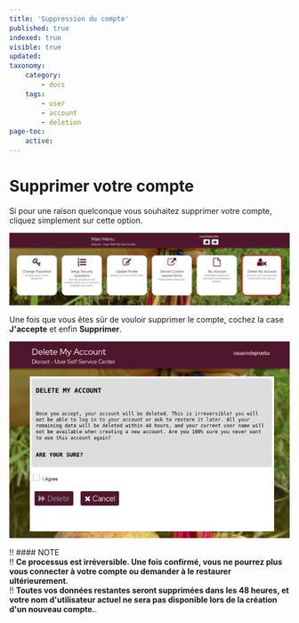 ```yaml
---
title: 'Suppression du compte'
published: true
indexed: true
visible: true
updated:
taxonomy:
    category:
        - docs
    tags:
        - user
        - account
        - deletion
page-toc:
    active:
---
```


# Supprimer votre compte
Si pour une raison quelconque vous souhaitez supprimer votre compte, cliquez simplement sur cette option.

![](en/dashboard_delete.png)

Une fois que vous êtes sûr de vouloir supprimer le compte, cochez la case **J'accepte** et enfin **Supprimer**.

![](en/delete.png)

!! #### NOTE<br>
!! **Ce processus est irréversible. Une fois confirmé, vous ne pourrez plus vous connecter à votre compte ou demander à le restaurer ultérieurement.**<br>
!! **Toutes vos données restantes seront supprimées dans les 48 heures, et votre nom d'utilisateur actuel ne sera pas disponible lors de la création d'un nouveau compte.**.
